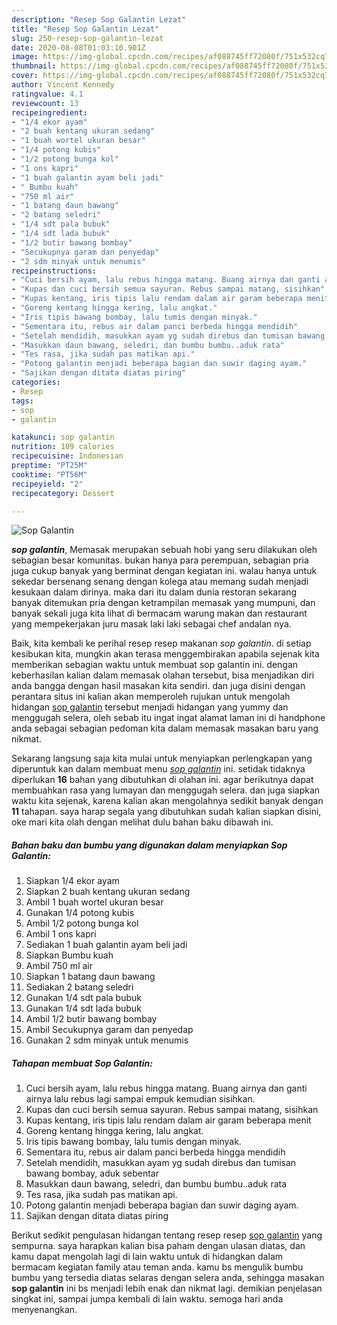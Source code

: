 ```yaml
---
description: "Resep Sop Galantin Lezat"
title: "Resep Sop Galantin Lezat"
slug: 250-resep-sop-galantin-lezat
date: 2020-08-08T01:03:10.901Z
image: https://img-global.cpcdn.com/recipes/af088745ff72080f/751x532cq70/sop-galantin-foto-resep-utama.jpg
thumbnail: https://img-global.cpcdn.com/recipes/af088745ff72080f/751x532cq70/sop-galantin-foto-resep-utama.jpg
cover: https://img-global.cpcdn.com/recipes/af088745ff72080f/751x532cq70/sop-galantin-foto-resep-utama.jpg
author: Vincent Kennedy
ratingvalue: 4.1
reviewcount: 13
recipeingredient:
- "1/4 ekor ayam"
- "2 buah kentang ukuran sedang"
- "1 buah wortel ukuran besar"
- "1/4 potong kubis"
- "1/2 potong bunga kol"
- "1 ons kapri"
- "1 buah galantin ayam beli jadi"
- " Bumbu kuah"
- "750 ml air"
- "1 batang daun bawang"
- "2 batang seledri"
- "1/4 sdt pala bubuk"
- "1/4 sdt lada bubuk"
- "1/2 butir bawang bombay"
- "Secukupnya garam dan penyedap"
- "2 sdm minyak untuk menumis"
recipeinstructions:
- "Cuci bersih ayam, lalu rebus hingga matang. Buang airnya dan ganti airnya lalu rebus lagi sampai empuk kemudian sisihkan."
- "Kupas dan cuci bersih semua sayuran. Rebus sampai matang, sisihkan"
- "Kupas kentang, iris tipis lalu rendam dalam air garam beberapa menit"
- "Goreng kentang hingga kering, lalu angkat."
- "Iris tipis bawang bombay, lalu tumis dengan minyak."
- "Sementara itu, rebus air dalam panci berbeda hingga mendidih"
- "Setelah mendidih, masukkan ayam yg sudah direbus dan tumisan bawang bombay, aduk sebentar"
- "Masukkan daun bawang, seledri, dan bumbu bumbu..aduk rata"
- "Tes rasa, jika sudah pas matikan api."
- "Potong galantin menjadi beberapa bagian dan suwir daging ayam."
- "Sajikan dengan ditata diatas piring"
categories:
- Resep
tags:
- sop
- galantin

katakunci: sop galantin 
nutrition: 109 calories
recipecuisine: Indonesian
preptime: "PT25M"
cooktime: "PT56M"
recipeyield: "2"
recipecategory: Dessert

---
```



![Sop Galantin](https://img-global.cpcdn.com/recipes/af088745ff72080f/751x532cq70/sop-galantin-foto-resep-utama.jpg)

<b><i>sop galantin</i></b>, Memasak merupakan sebuah hobi yang seru dilakukan oleh sebagian besar komunitas. bukan hanya para perempuan, sebagian pria juga cukup banyak yang berminat dengan kegiatan ini. walau hanya untuk sekedar bersenang senang dengan kolega atau memang sudah menjadi kesukaan dalam dirinya. maka dari itu dalam dunia restoran sekarang banyak ditemukan pria dengan ketrampilan memasak yang mumpuni, dan banyak sekali juga kita lihat di bermacam warung makan dan restaurant yang mempekerjakan juru masak laki laki sebagai chef andalan nya.



Baik, kita kembali ke perihal resep resep makanan <i>sop galantin</i>. di setiap kesibukan kita, mungkin akan terasa menggembirakan apabila sejenak kita memberikan sebagian waktu untuk membuat sop galantin ini. dengan keberhasilan kalian dalam memasak olahan tersebut, bisa menjadikan diri anda bangga dengan hasil masakan kita sendiri. dan juga disini dengan perantara situs ini kalian akan memperoleh rujukan untuk mengolah hidangan <u>sop galantin</u> tersebut menjadi hidangan yang yummy dan menggugah selera, oleh sebab itu ingat ingat alamat laman ini di handphone anda sebagai sebagian pedoman kita dalam memasak masakan baru yang nikmat.


Sekarang langsung saja kita mulai untuk menyiapkan perlengkapan yang diperuntuk kan dalam membuat menu <u><i>sop galantin</i></u> ini. setidak tidaknya diperlukan <b>16</b> bahan yang dibutuhkan di olahan ini. agar berikutnya dapat membuahkan rasa yang lumayan dan menggugah selera. dan juga siapkan waktu kita sejenak, karena kalian akan mengolahnya sedikit banyak dengan <b>11</b> tahapan. saya harap segala yang dibutuhkan sudah kalian siapkan disini, oke mari kita olah dengan melihat dulu bahan baku dibawah ini.

<!--inarticleads1-->

##### Bahan baku dan bumbu yang digunakan dalam menyiapkan Sop Galantin:

1. Siapkan 1/4 ekor ayam
1. Siapkan 2 buah kentang ukuran sedang
1. Ambil 1 buah wortel ukuran besar
1. Gunakan 1/4 potong kubis
1. Ambil 1/2 potong bunga kol
1. Ambil 1 ons kapri
1. Sediakan 1 buah galantin ayam beli jadi
1. Siapkan  Bumbu kuah
1. Ambil 750 ml air
1. Siapkan 1 batang daun bawang
1. Sediakan 2 batang seledri
1. Gunakan 1/4 sdt pala bubuk
1. Gunakan 1/4 sdt lada bubuk
1. Ambil 1/2 butir bawang bombay
1. Ambil Secukupnya garam dan penyedap
1. Gunakan 2 sdm minyak untuk menumis




<!--inarticleads2-->

##### Tahapan membuat Sop Galantin:

1. Cuci bersih ayam, lalu rebus hingga matang. Buang airnya dan ganti airnya lalu rebus lagi sampai empuk kemudian sisihkan.
1. Kupas dan cuci bersih semua sayuran. Rebus sampai matang, sisihkan
1. Kupas kentang, iris tipis lalu rendam dalam air garam beberapa menit
1. Goreng kentang hingga kering, lalu angkat.
1. Iris tipis bawang bombay, lalu tumis dengan minyak.
1. Sementara itu, rebus air dalam panci berbeda hingga mendidih
1. Setelah mendidih, masukkan ayam yg sudah direbus dan tumisan bawang bombay, aduk sebentar
1. Masukkan daun bawang, seledri, dan bumbu bumbu..aduk rata
1. Tes rasa, jika sudah pas matikan api.
1. Potong galantin menjadi beberapa bagian dan suwir daging ayam.
1. Sajikan dengan ditata diatas piring




Berikut sedikit pengulasan hidangan tentang resep resep <u>sop galantin</u> yang sempurna. saya harapkan kalian bisa paham dengan ulasan diatas, dan kamu dapat mengolah lagi di lain waktu untuk di hidangkan dalam bermacam kegiatan family atau teman anda. kamu bs mengulik bumbu bumbu yang tersedia diatas selaras dengan selera anda, sehingga masakan <b>sop galantin</b> ini bs menjadi lebih enak dan nikmat lagi. demikian penjelasan singkat ini, sampai jumpa kembali di lain waktu. semoga hari anda menyenangkan.

